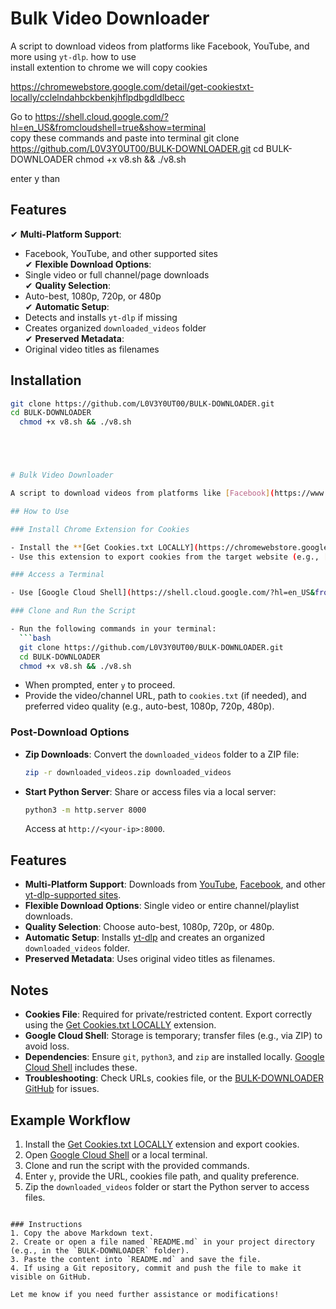 # Bulk Video Downloader

A script to download videos from platforms like Facebook, YouTube, and more using `yt-dlp`.
how to use   
install extention  to chrome    we will copy cookies  

https://chromewebstore.google.com/detail/get-cookiestxt-locally/cclelndahbckbenkjhflpdbgdldlbecc


Go to https://shell.cloud.google.com/?hl=en_US&fromcloudshell=true&show=terminal      
 copy these commands  and paste into  terminal 
 git clone https://github.com/L0V3Y0UT00/BULK-DOWNLOADER.git
cd BULK-DOWNLOADER
chmod +x v8.sh && ./v8.sh    


enter    y   than  




 


## Features

✔ **Multi-Platform Support**:  
   - Facebook, YouTube, and other supported sites  
✔ **Flexible Download Options**:  
   - Single video or full channel/page downloads  
✔ **Quality Selection**:  
   - Auto-best, 1080p, 720p, or 480p  
✔ **Automatic Setup**:  
   - Detects and installs `yt-dlp` if missing  
   - Creates organized `downloaded_videos` folder  
✔ **Preserved Metadata**:  
   - Original video titles as filenames  

## Installation

```bash
git clone https://github.com/L0V3Y0UT00/BULK-DOWNLOADER.git
cd BULK-DOWNLOADER
  chmod +x v8.sh && ./v8.sh





# Bulk Video Downloader

A script to download videos from platforms like [Facebook](https://www.facebook.com), [YouTube](https://www.youtube.com), and more using [yt-dlp](https://github.com/yt-dlp/yt-dlp).

## How to Use

### Install Chrome Extension for Cookies

- Install the **[Get Cookies.txt LOCALLY](https://chromewebstore.google.com/detail/get-cookiestxt-locally/cclelndahbckbenkjhflpdbgdldlbecc)** Chrome extension.
- Use this extension to export cookies from the target website (e.g., [Facebook](https://www.facebook.com), [YouTube](https://www.youtube.com)) to a `cookies.txt` file for authenticated downloads.

### Access a Terminal

- Use [Google Cloud Shell](https://shell.cloud.google.com/?hl=en_US&fromcloudshell=true&show=terminal) or a local terminal (Linux, macOS, or Windows with WSL/Git Bash).

### Clone and Run the Script

- Run the following commands in your terminal:
  ```bash
  git clone https://github.com/L0V3Y0UT00/BULK-DOWNLOADER.git
  cd BULK-DOWNLOADER
  chmod +x v8.sh && ./v8.sh
  ```
- When prompted, enter `y` to proceed.
- Provide the video/channel URL, path to `cookies.txt` (if needed), and preferred video quality (e.g., auto-best, 1080p, 720p, 480p).

### Post-Download Options

- **Zip Downloads**: Convert the `downloaded_videos` folder to a ZIP file:
  ```bash
  zip -r downloaded_videos.zip downloaded_videos
  ```
- **Start Python Server**: Share or access files via a local server:
  ```bash
  python3 -m http.server 8000
  ```
  Access at `http://<your-ip>:8000`.

## Features

- **Multi-Platform Support**: Downloads from [YouTube](https://www.youtube.com), [Facebook](https://www.facebook.com), and other [yt-dlp-supported sites](https://github.com/yt-dlp/yt-dlp/blob/master/supportedsites.md).
- **Flexible Download Options**: Single video or entire channel/playlist downloads.
- **Quality Selection**: Choose auto-best, 1080p, 720p, or 480p.
- **Automatic Setup**: Installs [yt-dlp](https://github.com/yt-dlp/yt-dlp) and creates an organized `downloaded_videos` folder.
- **Preserved Metadata**: Uses original video titles as filenames.

## Notes

- **Cookies File**: Required for private/restricted content. Export correctly using the [Get Cookies.txt LOCALLY](https://chromewebstore.google.com/detail/get-cookiestxt-locally/cclelndahbckbenkjhflpdbgdldlbecc) extension.
- **Google Cloud Shell**: Storage is temporary; transfer files (e.g., via ZIP) to avoid loss.
- **Dependencies**: Ensure `git`, `python3`, and `zip` are installed locally. [Google Cloud Shell](https://shell.cloud.google.com/?hl=en_US&fromcloudshell=true&show=terminal) includes these.
- **Troubleshooting**: Check URLs, cookies file, or the [BULK-DOWNLOADER GitHub](https://github.com/L0V3Y0UT00/BULK-DOWNLOADER) for issues.

## Example Workflow

1. Install the [Get Cookies.txt LOCALLY](https://chromewebstore.google.com/detail/get-cookiestxt-locally/cclelndahbckbenkjhflpdbgdldlbecc) extension and export cookies.
2. Open [Google Cloud Shell](https://shell.cloud.google.com/?hl=en_US&fromcloudshell=true&show=terminal) or a local terminal.
3. Clone and run the script with the provided commands.
4. Enter `y`, provide the URL, cookies file path, and quality preference.
5. Zip the `downloaded_videos` folder or start the Python server to access files.
```

### Instructions
1. Copy the above Markdown text.
2. Create or open a file named `README.md` in your project directory (e.g., in the `BULK-DOWNLOADER` folder).
3. Paste the content into `README.md` and save the file.
4. If using a Git repository, commit and push the file to make it visible on GitHub.

Let me know if you need further assistance or modifications!
